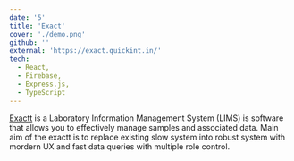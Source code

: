 ```yaml
---
date: '5'
title: 'Exact'
cover: './demo.png'
github: ''
external: 'https://exact.quickint.in/'
tech:
  - React,
  - Firebase,
  - Express.js,
  - TypeScript
---
```


[Exactt]() is a Laboratory Information Management System (LIMS) is software that allows you to effectively manage samples and associated data. Main aim of the exactt is to replace existing slow system into robust system with mordern UX and fast data queries with multiple role control.
